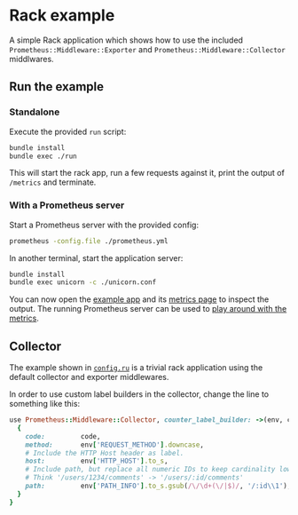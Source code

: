 # Rack example

A simple Rack application which shows how to use the included
`Prometheus::Middleware::Exporter` and `Prometheus::Middleware::Collector`
middlwares.

## Run the example

### Standalone

Execute the provided `run` script:

```bash
bundle install
bundle exec ./run
```

This will start the rack app, run a few requests against it, print the
output of `/metrics` and terminate.

### With a Prometheus server

Start a Prometheus server with the provided config:

```bash
prometheus -config.file ./prometheus.yml
```

In another terminal, start the application server:

```bash
bundle install
bundle exec unicorn -c ./unicorn.conf
```

You can now open the [example app](http://localhost:5000/) and its [metrics
page](http://localhost:5000/metrics) to inspect the output. The running
Prometheus server can be used to [play around with the metrics][rate-query].

[rate-query]: http://localhost:9090/graph#%5B%7B%22range_input%22%3A%221h%22%2C%22expr%22%3A%22rate(http_server_requests_total%5B1m%5D)%22%2C%22tab%22%3A0%7D%5D

## Collector

The example shown in [`config.ru`](config.ru) is a trivial rack application
using the default collector and exporter middlewares.

In order to use custom label builders in the collector, change the line to
something like this:

```ruby
use Prometheus::Middleware::Collector, counter_label_builder: ->(env, code) {
  {
    code:         code,
    method:       env['REQUEST_METHOD'].downcase,
    # Include the HTTP Host header as label.
    host:         env['HTTP_HOST'].to_s,
    # Include path, but replace all numeric IDs to keep cardinality low.
    # Think '/users/1234/comments' -> '/users/:id/comments'
    path:         env['PATH_INFO'].to_s.gsub(/\/\d+(\/|$)/, '/:id\\1'),
  }
}
```
